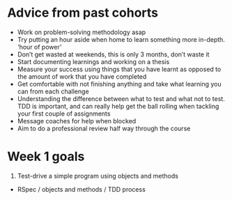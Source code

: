 # Advice from past cohorts

* Work on problem-solving methodology asap
* Try putting an hour aside when home to learn something more in-depth. ‘hour of power’
* Don’t get wasted at weekends, this is only 3 months, don’t waste it
* Start documenting learnings and working on a thesis
* Measure your success using things that you have learnt as opposed to the amount of work that you have completed 
* Get comfortable with not finishing anything and take what learning you can from each challenge
* Understanding the difference between what to test and what not to test. TDD is important, and can really help get the ball rolling when tackling your first couple of assignments
* Message coaches for help when blocked
* Aim to do a professional review half way through the course

# Week 1 goals
1. Test-drive a simple program using objects and methods
* RSpec / objects and methods / TDD process
